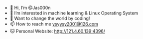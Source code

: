 - 👋 Hi, I’m @Jas000n
- 👀 I’m interested in machine learning & Linux Operating System
- 🌱 Want to change the world by coding!
- 📫 How to reach me ysyysy2001@126.com
- 🐱 Personal Website: http://121.4.60.139:4396/
<!---
Jas000n/Jas000n is a ✨ special ✨ repository because its `README.md` (this file) appears on your GitHub profile.
You can click the Preview link to take a look at your changes.
--->

